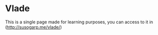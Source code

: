 # Vlade
This is a single page made for learning purposes, you can access to it in (http://susogarp.me/vlade/)
